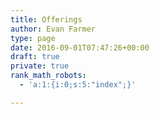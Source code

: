 ```yaml
---
title: Offerings
author: Evan Farmer
type: page
date: 2016-09-01T07:47:26+00:00
draft: true
private: true
rank_math_robots:
  - 'a:1:{i:0;s:5:"index";}'

---
```


